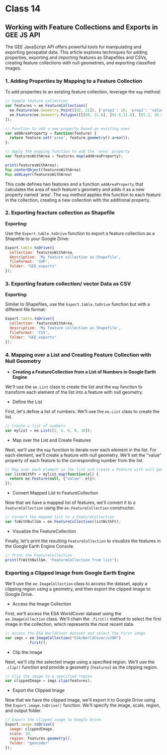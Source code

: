 # Class 14


## Working with Feature Collections and Exports in GEE JS API

The GEE JavaScript API offers powerful tools for manipulating and exporting geospatial data. This article explores techniques for adding properties, exporting and importing features as Shapefiles and CSVs, creating feature collections with null geometries, and exporting classified images.

### 1. Adding Properties by Mapping to a Feature Collection

To add properties to an existing feature collection, leverage the `map` method:

```javascript
// Sample feature collection
var features = ee.FeatureCollection([
  ee.Feature(ee.Geometry.Point([92, 21]), {'prop1': 10, 'prop2': 'value'}),
  ee.Feature(ee.Geometry.Polygon([[[89, 21.6], [92.6,21.8], [91.3, 20.5]]]), {'prop1': 20})
]);

// Function to add a new property based on existing ones
var addAreaProperty = function(feature) {
  return feature.set('area', feature.geometry().area());
};

// Apply the mapping function to add the 'area' property
var featuresWithArea = features.map(addAreaProperty);

print(featuresWithArea);
Map.centerObject(featuresWithArea)
Map.addLayer(featuresWithArea)
```

This code defines two features and a function `addAreaProperty` that calculates the area of each feature's geometry and adds it as a new property named 'area'. The `map` method applies this function to each feature in the collection, creating a new collection with the additional property.

### 2. Exporting feacture collection as Shapefile

**Exporting:**

Use the `Export.table.toDrive` function to export a feature collection as a Shapefile to your Google Drive:

```javascript
Export.table.toDrive({
  collection: featuresWithArea,
  description: 'My feature collection as Shapefile',
  fileFormat: 'SHP', 
  folder: "GEE_exports"
});

```


### 3. Exporting feature collection/ vector Data as CSV

**Exporting:**

Similar to Shapefiles, use the `Export.table.toDrive` function but with a different file format:

```javascript
Export.table.toDrive({
  collection: featuresWithArea,
  description: 'My feature collection as Shapefile',
  fileFormat: 'CSV', 
  folder: "GEE_exports"
});
```

### 4. Mapping over a List and Creating Feature Collection with Null Geometry


* **Creating a FeatureCollection from a List of Numbers in Google Earth Engine**

We'll use the `ee.List` class to create the list and the `map` function to transform each element of the list into a feature with null geometry.

* Define the List

First, let's define a list of numbers. We'll use the `ee.List` class to create the list.

```javascript
// Create a list of numbers
var mylist = ee.List([2, 4, 6, 8, 10]);
```

* Map over the List and Create Features

Next, we'll use the `map` function to iterate over each element in the list. For each element, we'll create a feature with null geometry. We'll set the "value" property of each feature to the corresponding number from the list.

```javascript
// Map over each element in the list and create a Feature with null geometry
var listWithFt = mylist.map(function(el) {
  return ee.Feature(null, {"value": el});
});
```

* Convert Mapped List to FeatureCollection

Now that we have a mapped list of features, we'll convert it to a `FeatureCollection` using the `ee.FeatureCollection` constructor.

```javascript
// Convert the mapped list to a FeatureCollection
var fcWithNullGm = ee.FeatureCollection(listWithFt);
```

* Visualize the FeatureCollection

Finally, let's print the resulting `FeatureCollection` to visualize the features in the Google Earth Engine Console.

```javascript
// Print the FeatureCollection
print(fcWithNullGm, "FeatureCollection from list");
```

### **Exporting a Clipped Image from Google Earth Engine**

 We'll use the `ee.ImageCollection` class to access the dataset, apply a clipping region using a geometry, and then export the clipped image to Google Drive.

* Access the Image Collection

First, we'll access the ESA WorldCover dataset using the `ee.ImageCollection` class. We'll chain the `.first()` method to select the first image in the collection, which represents the most recent data.

```javascript
// Access the ESA WorldCover dataset and select the first image
var imgs = ee.ImageCollection("ESA/WorldCover/v200")
          .first();
```

* Clip the Image

Next, we'll clip the selected image using a specified region. We'll use the `.clip()` function and provide a geometry (`features`) as the clipping region.

```javascript
// Clip the image to a specified region
var clippedImage = imgs.clip(features);
```

* Export the Clipped Image

Now that we have the clipped image, we'll export it to Google Drive using the `Export.image.toDrive()` function. We'll specify the image, scale, region, and output folder.

```javascript
// Export the clipped image to Google Drive
Export.image.toDrive({
  image: clippedImage,
  scale: 10,
  region: features.geometry(),
  folder: "geocoder"
});
```
